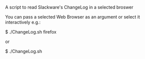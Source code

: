 A script to read Slackware's ChangeLog in a selected broswer

You can pass a selected Web Browser as an argument or select it interactively
e.g.:

$ ./ChangeLog.sh firefox

or

$ ./ChangeLog.sh
